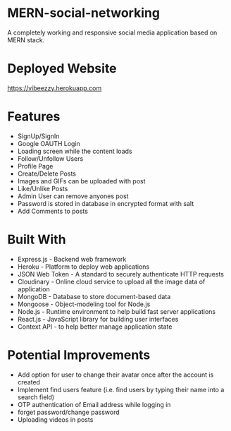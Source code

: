# MERN-social-networking #
A completely working and responsive social media application based on MERN stack.
# Deployed Website #
https://vibeezzy.herokuapp.com

# Features #
- SignUp/SignIn
- Google OAUTH Login
- Loading screen while the content loads
- Follow/Unfollow Users
- Profile Page
- Create/Delete Posts
- Images and GIFs can be uploaded with post
- Like/Unlike Posts
- Admin User can remove anyones post
- Password is stored in database in encrypted format with salt
- Add Comments to posts

# Built With #
* Express.js - Backend web framework
* Heroku - Platform to deploy web applications
* JSON Web Token - A standard to securely authenticate HTTP requests
* Cloudinary - Online cloud service to upload all the image data of application
* MongoDB - Database to store document-based data
* Mongoose - Object-modeling tool for Node.js
* Node.js - Runtime environment to help build fast server applications
* React.js - JavaScript library for building user interfaces
* Context API - to help better manage application state

# Potential Improvements #
* Add option for user to change their avatar once after the account is created
* Implement find users feature (i.e. find users by typing their name into a search field)
* OTP authentication of Email address while logging in 
* forget password/change password
* Uploading videos in posts 
